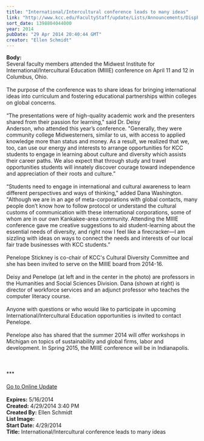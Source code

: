 ```yaml
---
title: "International/Intercultural conference leads to many ideas"
link: "http://www.kcc.edu/FacultyStaff/update/Lists/Announcements/DispForm.aspx?ID=1499"
sort_date: 1398804044000
year: 2014
pubDate: "29 Apr 2014 20:40:44 GMT"
creator: "Ellen Schmidt"
---
```


<div><b>Body:</b> <div class="ExternalClass00463D5751CB4842B2D7469B42A44720">
<div>Several faculty members attended the Midwest Institute for International/Intercultural Education (MIIIE) conference on April 11 and 12 in Columbus, Ohio.</div>
<div> </div>
<div>The purpose of the conference was to share ideas for bringing international ideas into curriculum and fostering educational partnerships within colleges on global concerns. </div>
<div> </div>
<div>“The presentations were of high-quality academic work and the presenters shared from their passion for learning,&quot; said Dr. Deisy Anderson, who attended this year’s conference. &quot;Generally, they were community college Midwesterners, similar to us, with access to applied knowledge more than status and money. As a result, we realized that we, too, can use our energy and interests to arrange opportunities for KCC students to engage in learning about culture and diversity which assists their career paths. We also expect that through study and travel opportunities students will innately discover courage toward independence and appreciation of their roots and culture.”</div>
<div> </div>
<div>“Students need to engage in international and cultural awareness to learn different perspectives and ways of thinking,&quot; added Dana Washington. &quot;Although we are in an age of meta-corporations with global contacts, many people don’t know how to follow protocol or understand the cultural customs of communication with these international corporations, some of whom are in our own Kankakee-area community. Attending the MIIIE conference gave me creative suggestions to aid student-learning about the essential needs of diversity, and right now I feel like a firecracker—I am sizzling with ideas on ways to connect the needs and interests of our local fair trade businesses with KCC students.”</div>
<div><br />Penelope Stickney is co-chair of KCC's Cultural Diversity Committee and she has been invited to serve on the MIIIE board from 2014-16. </div>
<div> </div>
<div>Deisy and Penelope (at left and in the center in the photo) are professors in the Humanities and Social Sciences Division. Dana (shown at right) is director of workforce services and an adjunct professor who teaches the computer literacy course.</div>
<div> </div>
<div>Anyone with questions or who would like to participate in upcoming International/Intercultural Education opportunities is invited to contact Penelope. </div>
<div> </div>
<div>Penelope also has shared that the summer 2014 will offer workshops in Michigan on topics of sustainability and global firms, labor and development. In Spring 2015, the MIIIE conference will be in Indianapolis.</div>
<div> </div>
<div> </div>
<div> </div>
<div>
<div></div>
<div>
<div></div>
<div>
<div></div>
<div>
<div></div>
<div></div>
<div>***</div>
<div> </div>
<div></div>
<div></div>
<div></div>
<div></div>
<div><a href="/FacultyStaff/update/Pages/dailyupdate.aspx">Go to Online Update</a></div>
<div></div><br /></div></div></div></div></div></div>
<div><b>Expires:</b> 5/16/2014</div>
<div><b>Created:</b> 4/29/2014 3:40 PM</div>
<div><b>Created By:</b> Ellen Schmidt</div>
<div><b>List Image:</b> <a href="http://www.kcc.edu/SiteCollectionImages/AndersonStickneyWashingtonMIIIE%201a.jpg"></a></div>
<div><b>Start Date:</b> 4/29/2014</div>
<div><b>Title:</b> International/Intercultural conference leads to many ideas</div>
